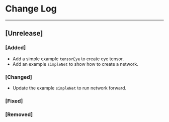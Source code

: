 # Change Log

------------
## [Unrelease]
### [Added]
- Add a simple example `tensorEye` to create eye tensor.
- Add an example `simpleNet` to show how to create a network.

### [Changed]
- Update the example `simpleNet` to run network forward.

### [Fixed]

### [Removed]

